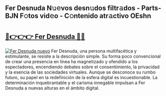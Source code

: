 ## Fer Desnuda N𝚞𝚎vos desn𝚞dos filtr𝚊dos - Parts-BJN F𝚘tos vid𝚎o - C𝚘ntenido atr𝚊ctivo OEshn

# <h2><a href="http://mb0nc1.tromn.icu/?c=Fer+Desnuda">🔗👉👉👉 Fer Desnuda 🔗🔗</a></h2>

[![Fer Desnuda nuevo](https://i.imgur.com/pEAQMta.gif)](http://mb0nc1.tromn.icu/?c=Fer+Desnuda)
Fer Desnuda, una persona multifacética y estimulante, se resiste a la descripción simple. Su forma poco convencional de crear una presencia en línea ha magnetizado y ofendido a los espectadores, encendiendo debates sobre el consentimiento, la privacidad y la esencia de las sociedades virtuales. Aunque se desconoce su rumbo futuro, su papel en la redefinición de la esfera digital es incuestionable. La determinación inquebrantable y el carisma innegable impulsan a Fer Desnuda a nuevas alturas en el ámbito digital.
